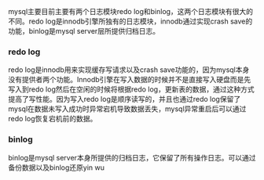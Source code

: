 mysql主要目前主要有两个日志模块redo log和binlog，这两个日志模块有很大的不同。redo log是innodb引擎所独有的日志模块，innodb通过实现crash save的功能，binlog是mysql server层所提供归档日志。
### redo log
 redo log是innodb用来实现缓存写请求以及crash save功能的，因为mysql本身没有提供者两个功能。Innodb引擎在写入数据的时候并不是直接写入硬盘而是先写入到redo log然后在空闲的时候将根据redo log，更新表的数据，通过这种方式提高了写性能。因为写入redo log是顺序读写的，并且也通过redo log保留了mysql在数据未写入成功时异常宕机导致数据丢失，mysql异常重启后可以通过redo log恢复宕机前的数据。
 ### binlog
 binlog是mysql server本身所提供的归档日志，它保留了所有操作日志。可以通过备份数据以及binlog还原yin wu
<!--stackedit_data:
eyJoaXN0b3J5IjpbOTEyNTA0ODMyLDEyMzA1NjE3NDRdfQ==
-->